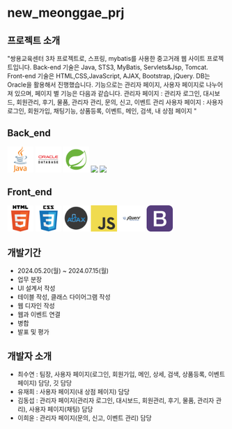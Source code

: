 # new_meonggae_prj
## 프로젝트 소개
"쌍용교육센터 3차 프로젝트로, 스프링, mybatis를 사용한 중고거래 웹 사이트 프로젝트입니다. 
Back-end 기술은 Java, STS3, MyBatis, Servlets&Jsp, Tomcat.
Front-end 기술은 HTML,CSS,JavaScript, AJAX, Bootstrap, jQuery. 
DB는 Oracle을 활용해서 진행했습니다.
기능으로는 관리자 페이지, 사용자 페이지로 나누어져 있으며, 페이지 별 기능은 다음과 같습니다.
관리자 페이지 : 관리자 로그인, 대시보드, 회원관리, 후기, 물품, 관리자 관리, 문의, 신고, 이벤트 관리
사용자 페이지 : 사용자 로그인, 회원가입, 채팅기능, 상품등록, 이벤트, 메인, 검색, 내 상점 페이지
"

## Back_end
<code><img height="60" src=https://github.com/github/explore/blob/main/topics/java/java.png></code>
<code><img height="60" src=https://github.com/github/explore/blob/main/topics/oracle-database/oracle-database.png></code>
<code><img height="60" src=https://github.com/github/explore/blob/main/topics/spring-mvc/spring-mvc.png></code>
<code><img height="60" src=https://github.com/mybatis/logo/blob/master/logo-bird-ninja.png></code>
<code><img height="60" src=https://github.com/apache/tomcat/blob/main/webapps/docs/images/tomcat.png></code>

## Front_end
<code><img height="60" src=https://github.com/github/explore/blob/main/topics/html/html.png></code>
<code><img height="60" src=https://github.com/github/explore/blob/main/topics/css/css.png></code>
<code><img height="60" src=https://github.com/github/explore/blob/main/topics/ajax/ajax.png></code>
<code><img height="60" src=https://github.com/github/explore/blob/main/topics/javascript/javascript.png></code>
<code><img height="60" src=https://github.com/github/explore/blob/main/topics/jquery/jquery.png></code>
<code><img height="60" src=https://github.com/github/explore/blob/main/topics/bootstrap/bootstrap.png></code>


## 개발기간
- 2024.05.20(월) ~ 2024.07.15(월)
- 업무 분장
- UI 설계서 작성
- 테이블 작성, 클래스 다이어그램 작성
- 웹 디자인 작성
- 웹과 이벤트 연결
- 병합
- 발표 및 평가

## 개발자 소개
- 최수연 : 팀장, 사용자 페이지(로그인, 회원가입, 메인, 상세, 검색, 상품등록, 이벤트 페이지) 담당, 깃 담당
- 유재희 : 사용자 페이지(내 상점 페이지) 담당
- 김동섭 : 관리자 페이지(관리자 로그인, 대시보드, 회원관리, 후기, 물품, 관리자 관리), 사용자 페이지(채팅)  담당
- 이희윤 : 관리자 페이지(문의, 신고, 이벤트 관리) 담당
